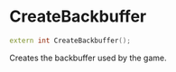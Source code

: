 # CreateBackbuffer

```c++
extern int CreateBackbuffer();
```

Creates the backbuffer used by the game.